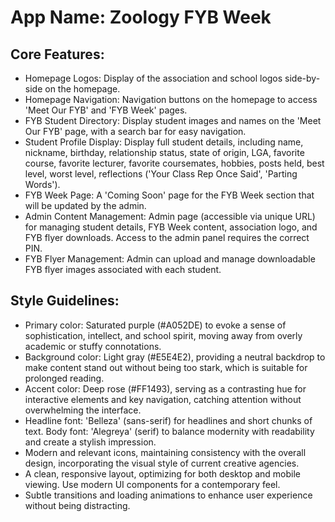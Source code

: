 # **App Name**: Zoology FYB Week

## Core Features:

- Homepage Logos: Display of the association and school logos side-by-side on the homepage.
- Homepage Navigation: Navigation buttons on the homepage to access 'Meet Our FYB' and 'FYB Week' pages.
- FYB Student Directory: Display student images and names on the 'Meet Our FYB' page, with a search bar for easy navigation.
- Student Profile Display: Display full student details, including name, nickname, birthday, relationship status, state of origin, LGA, favorite course, favorite lecturer, favorite coursemates, hobbies, posts held, best level, worst level, reflections ('Your Class Rep Once Said', 'Parting Words').
- FYB Week Page: A 'Coming Soon' page for the FYB Week section that will be updated by the admin.
- Admin Content Management: Admin page (accessible via unique URL) for managing student details, FYB Week content, association logo, and FYB flyer downloads. Access to the admin panel requires the correct PIN.
- FYB Flyer Management: Admin can upload and manage downloadable FYB flyer images associated with each student.

## Style Guidelines:

- Primary color: Saturated purple (#A052DE) to evoke a sense of sophistication, intellect, and school spirit, moving away from overly academic or stuffy connotations.
- Background color: Light gray (#E5E4E2), providing a neutral backdrop to make content stand out without being too stark, which is suitable for prolonged reading.
- Accent color: Deep rose (#FF1493), serving as a contrasting hue for interactive elements and key navigation, catching attention without overwhelming the interface.
- Headline font: 'Belleza' (sans-serif) for headlines and short chunks of text. Body font: 'Alegreya' (serif) to balance modernity with readability and create a stylish impression.
- Modern and relevant icons, maintaining consistency with the overall design, incorporating the visual style of current creative agencies.
- A clean, responsive layout, optimizing for both desktop and mobile viewing. Use modern UI components for a contemporary feel.
- Subtle transitions and loading animations to enhance user experience without being distracting.